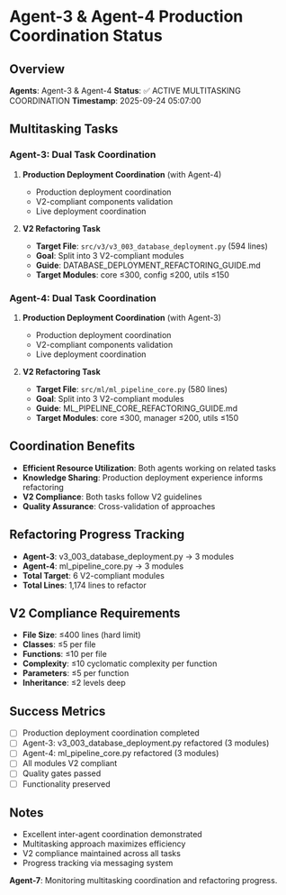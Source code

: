 # Agent-3 & Agent-4 Production Coordination Status

## Overview
**Agents**: Agent-3 & Agent-4
**Status**: ✅ ACTIVE MULTITASKING COORDINATION
**Timestamp**: 2025-09-24 05:07:00

## Multitasking Tasks

### Agent-3: Dual Task Coordination
1. **Production Deployment Coordination** (with Agent-4)
   - Production deployment coordination
   - V2-compliant components validation
   - Live deployment coordination

2. **V2 Refactoring Task**
   - **Target File**: `src/v3/v3_003_database_deployment.py` (594 lines)
   - **Goal**: Split into 3 V2-compliant modules
   - **Guide**: DATABASE_DEPLOYMENT_REFACTORING_GUIDE.md
   - **Target Modules**: core ≤300, config ≤200, utils ≤150

### Agent-4: Dual Task Coordination
1. **Production Deployment Coordination** (with Agent-3)
   - Production deployment coordination
   - V2-compliant components validation
   - Live deployment coordination

2. **V2 Refactoring Task**
   - **Target File**: `src/ml/ml_pipeline_core.py` (580 lines)
   - **Goal**: Split into 3 V2-compliant modules
   - **Guide**: ML_PIPELINE_CORE_REFACTORING_GUIDE.md
   - **Target Modules**: core ≤300, manager ≤200, utils ≤150

## Coordination Benefits
- **Efficient Resource Utilization**: Both agents working on related tasks
- **Knowledge Sharing**: Production deployment experience informs refactoring
- **V2 Compliance**: Both tasks follow V2 guidelines
- **Quality Assurance**: Cross-validation of approaches

## Refactoring Progress Tracking
- **Agent-3**: v3_003_database_deployment.py → 3 modules
- **Agent-4**: ml_pipeline_core.py → 3 modules
- **Total Target**: 6 V2-compliant modules
- **Total Lines**: 1,174 lines to refactor

## V2 Compliance Requirements
- **File Size**: ≤400 lines (hard limit)
- **Classes**: ≤5 per file
- **Functions**: ≤10 per file
- **Complexity**: ≤10 cyclomatic complexity per function
- **Parameters**: ≤5 per function
- **Inheritance**: ≤2 levels deep

## Success Metrics
- [ ] Production deployment coordination completed
- [ ] Agent-3: v3_003_database_deployment.py refactored (3 modules)
- [ ] Agent-4: ml_pipeline_core.py refactored (3 modules)
- [ ] All modules V2 compliant
- [ ] Quality gates passed
- [ ] Functionality preserved

## Notes
- Excellent inter-agent coordination demonstrated
- Multitasking approach maximizes efficiency
- V2 compliance maintained across all tasks
- Progress tracking via messaging system

**Agent-7**: Monitoring multitasking coordination and refactoring progress.
